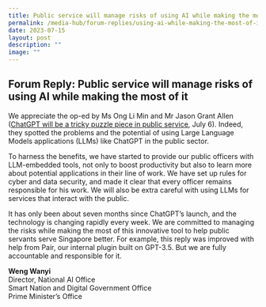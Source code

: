 ```yaml
---
title: Public service will manage risks of using AI while making the most of it
permalink: /media-hub/forum-replies/using-ai-while-making-the-most-of-it/
date: 2023-07-15
layout: post
description: ""
image: ""
---
```

## Forum Reply: Public service will manage risks of using AI while making the most of it

We appreciate the op-ed by Ms Ong Li Min and Mr Jason Grant Allen ([ChatGPT will be a tricky puzzle piece in public service](https://www.straitstimes.com/opinion/chatgpt-will-be-a-tricky-puzzle-piece-in-public-service), July 6). Indeed, they spotted the problems and the potential of using Large Language Models applications (LLMs) like ChatGPT in the public sector.

To harness the benefits, we have started to provide our public officers with LLM-embedded tools, not only to boost productivity but also to learn more about potential applications in their line of work. We have set up rules for cyber and data security, and made it clear that every officer remains responsible for his work. We will also be extra careful with using LLMs for services that interact with the public.

It has only been about seven months since ChatGPT’s launch, and the technology is changing rapidly every week. We are committed to managing the risks while making the most of this innovative tool to help public servants serve Singapore better. For example, this reply was improved with help from Pair, our internal plugin built on GPT-3.5. But we are fully accountable and responsible for it.

**Weng Wanyi**<br>
Director, National AI Office<br>
Smart Nation and Digital Government Office<br>
Prime Minister’s Office
